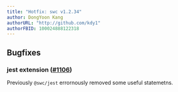 ```yaml
---
title: "Hotfix: swc v1.2.34"
author: DongYoon Kang
authorURL: "http://github.com/kdy1"
authorFBID: 100024888122318
---
```


## Bugfixes

### jest extension ([#1106](https://github.com/swc-project/swc/pull/1106))

Previously `@swc/jest` errornously removed some useful statemetns.

[swc]: https://swc.rs
